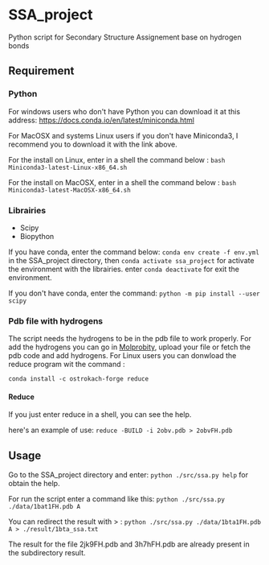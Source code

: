 # SSA_project
Python script for Secondary Structure Assignement base on hydrogen bonds
## Requirement
### Python
For windows users who don't have Python you can download it at this address: https://docs.conda.io/en/latest/miniconda.html

For MacOSX and systems Linux users if you don't have Miniconda3, I recommend you to download it with the link above.

For the install on Linux, enter in a shell the command below : `bash Miniconda3-latest-Linux-x86_64.sh` 

For the install on MacOSX, enter in a shell the command below : `bash Miniconda3-latest-MacOSX-x86_64.sh`
### Librairies
- Scipy
- Biopython

If you have conda, enter the command below: `conda env create -f env.yml` in the SSA_project directory, then `conda activate ssa_project` for activate the environment with the librairies. enter `conda deactivate` for exit the environment.

If you don't have conda, enter the command: `python -m pip install --user scipy`
### Pdb file with hydrogens
The script needs the hydrogens to be in the pdb file to work properly. For add the hydrogens you can go in [Molprobity](http://molprobity.biochem.duke.edu/), upload your file or fetch the pdb code and add hydrogens. For Linux users you can donwload the reduce program wit the command :

`conda install -c ostrokach-forge reduce`

#### Reduce
If you just enter reduce in a shell, you can see the help.

here's an example of use: `reduce -BUILD -i 2obv.pdb > 2obvFH.pdb`

## Usage

Go to the SSA_project directory and enter: `python ./src/ssa.py help` for obtain the help. 

For run the script enter a command like this: `python ./src/ssa.py ./data/1bat1FH.pdb A`

You can redirect the result with > : `python ./src/ssa.py ./data/1bta1FH.pdb A > ./result/1bta_ssa.txt`

The result for the file 2jk9FH.pdb and 3h7hFH.pdb are already present in the subdirectory result.
